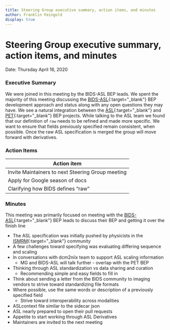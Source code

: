 ```yaml
---
title: Steering Group executive summary, action items, and minutes
author: Franklin Feingold
display: true
---
```


# Steering Group executive summary, action items, and minutes

Date: Thursday April 16, 2020

<!--more-->

### Executive Summary

We were joined in this meeting by the BIDS-ASL BEP leads. We spent the majority of this meeting discussing the [BIDS-ASL](https://bids.neuroimaging.io/bep005){:target="_blank"} BEP development approach and status along with any open questions they may have. We see a natural integration between the [ASL](https://bids.neuroimaging.io/bep005){:target="_blank"} and [PET](https://bids.neuroimaging.io/bep009){:target="_blank"} BEP projects. While talking to the ASL team we found that our definition of `raw` needs to be refined and made more specific. We want to ensure that fields previously specified remain consistent, when possible. Once the raw ASL specification is merged the group will move forward with derivatives.

### Action Items

| Action item |
| ------------------------ |
| Invite Maintainers to next Steering Group meeting |
| Apply for Google season of docs |
| Clarifying how BIDS defines “raw” |

### Minutes

This meeting was primarily focused on meeting with the [BIDS-ASL](https://bids.neuroimaging.io/bep005){:target="_blank"} BEP leads to discuss their BEP and getting it over the finish line
- The ASL specification was initially pushed by physicists in the [ISMRM](https://www.ismrm.org/){:target="_blank"} community
- A few challenges toward specifying was evaluating differing sequence and scaling
- In conversations with dcm2niix team to support ASL scaling information
  - MG and BIDS-ASL will talk further - overlap with the PET BEP
- Thinking through ASL standardization vs data sharing and curation
  - Recommending simple and easy fields to fill in
- Think about sending a letter from the BIDS community to imaging vendors to strive toward standardizing file formats
- Where possible, use the same words or description of a previously specified field
  - Strive toward interoperability across modalities
- ASLcontext file similar to the sidecar json
- ASL nearly prepared to open their pull requests
- Appetite to start working through ASL Derivatives
- Maintainers are invited to the next meeting
